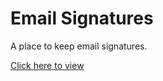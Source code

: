 # Email Signatures

A place to keep email signatures.


[Click here to view](https://bernardosilva.github.io/email-signatures/)
